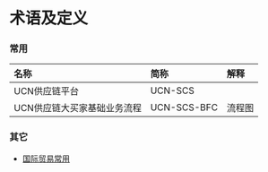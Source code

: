# 术语及定义

### 常用

| 名称 | 简称 | 解释 |
| :--- | :--- | :--- |
| UCN供应链平台 | UCN-SCS |  |
| UCN供应链大买家基础业务流程 | UCN-SCS-BFC | 流程图 |



### 其它

* [国际贸易常用](/术语及定义/国际贸易常用术语.md)



